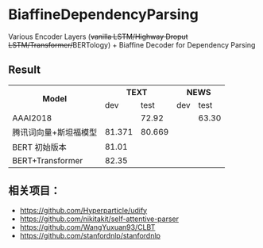 # BiaffineDependencyParsing
Various Encoder Layers (~~vanilla LSTM/Highway Droput LSTM/Transformer/~~BERTology) + Biaffine Decoder for Dependency Parsing
## Result

<table><tr><th rowspan="2">Model</th><th colspan="2">TEXT</th><th colspan="2">NEWS</th></tr><tr><td>dev</td><td>test</td><td>dev</td><td>test</td></tr><tr><td>AAAI2018</td><td></td><td>72.92</td><td></td><td>63.30</td></tr><tr><td>腾讯词向量+斯坦福模型</td><td>81.371</td><td>80.669</td><td></td><td></td></tr><tr><td>BERT 初始版本</td><td>81.01</td><td></td><td></td><td></td></tr><tr><td>BERT+Transformer</td><td>82.35</td><td></td><td></td><td></td></tr></table>

## 相关项目：
- https://github.com/Hyperparticle/udify
- https://github.com/nikitakit/self-attentive-parser
- https://github.com/WangYuxuan93/CLBT
- https://github.com/stanfordnlp/stanfordnlp

